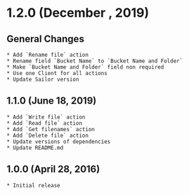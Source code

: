 # 1.2.0 (December , 2019)

## General Changes
    * Add `Rename file` action
    * Rename field `Bucket Name` to `Bucket Name and Folder`
    * Make `Bucket Name and Folder` field non required
    * Use one Client for all actions
    * Update Sailor version

## 1.1.0 (June 18, 2019)

    * Add `Write file` action
    * Add `Read file` action
    * Add `Get filenames` action
    * Add `Delete file` action
    * Update versions of dependencies
    * Update README.md

## 1.0.0 (April 28, 2016)

    * Initial release

